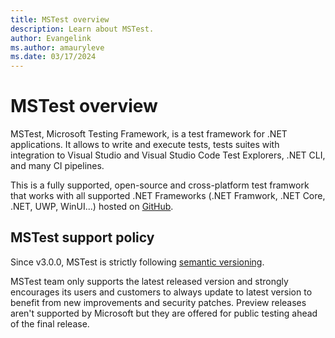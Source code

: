 ```yaml
---
title: MSTest overview
description: Learn about MSTest.
author: Evangelink
ms.author: amauryleve
ms.date: 03/17/2024
---
```


# MSTest overview

MSTest, Microsoft Testing Framework, is a test framework for .NET applications. It allows to write and execute tests, tests suites with integration to Visual Studio and Visual Studio Code Test Explorers, .NET CLI, and many CI pipelines.

This is a fully supported, open-source and cross-platform test framwork that works with all supported .NET Frameworks (.NET Framwork, .NET Core, .NET, UWP, WinUI...) hosted on [GitHub](https://github.com/microsoft/testfx).

## MSTest support policy

Since v3.0.0, MSTest is strictly following [semantic versioning](../../csharp/versioning.md#semantic-versioning).

MSTest team only supports the latest released version and strongly encourages its users and customers to always update to latest version to benefit from new improvements and security patches. Preview releases aren't supported by Microsoft but they are offered for public testing ahead of the final release.
